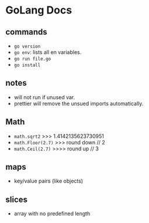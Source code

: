 # GoLang Docs
## commands
- `go version`
- `go env`: lists all en variables.
- `go run file.go`
- `go install`

## notes
- will not run if unused var.
- prettier will remove the unsued imports automatically.


## Math
- `math.sqrt2` >>> 1.4142135623730951
- `math.Floor(2.7)`  >>> round down // 2
- `math.Ceil(2.7)`  >>>> round up // 3

## maps
- key/value pairs (like objects)

## slices
- array with no predefined length
